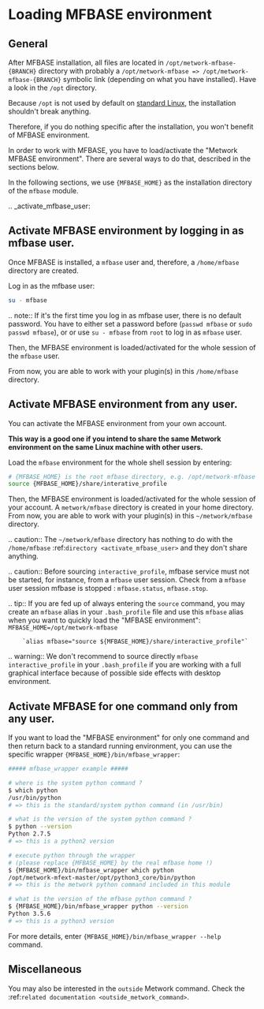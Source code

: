 # Loading MFBASE environment

## General

After MFBASE installation, all files are located in `/opt/metwork-mfbase-{BRANCH}` directory with probably a `/opt/metwork-mfbase => /opt/metwork-mfbase-{BRANCH}` symbolic link (depending on what you have installed). Have a look in the `/opt` directory.

Because `/opt` is not used by default on [standard Linux](https://en.wikipedia.org/wiki/Filesystem_Hierarchy_Standard), the installation shouldn't break anything.

Therefore, if you do nothing specific after the installation, you won't benefit
of MFBASE environment.

In order to work with MFBASE, you have to load/activate the "Metwork MFBASE environment". There are several ways to do that, described in the sections below.

In the following sections, we use `{MFBASE_HOME}` as the installation directory of the `mfbase` module.

.. _activate_mfbase_user:

## Activate MFBASE environment by logging in as mfbase user.

Once MFBASE is installed, a `mfbase` user and, therefore, a `/home/mfbase` directory are created.

Log in as the mfbase user:
```bash
su - mfbase
```

.. note::
	If it's the first time you log in as mfbase user, there is no default password. You have to either set a password before (`passwd mfbase` or `sudo passwd mfbase`), or or use `su - mfbase` from `root` to log in as `mfbase` user.

Then, the MFBASE environment is loaded/activated for the whole session of the `mfbase` user.

From now, you are able to work with your plugin(s) in this `/home/mfbase` directory.

## Activate MFBASE environment from any user.

You can activate the MFBASE environment from your own account.

**This way is a good one if you intend to share the same Metwork environment on the same Linux machine with other users.**

Load the `mfbase` environment for the whole shell session by entering:
```bash
# {MFBASE_HOME} is the root mfbase directory, e.g. /opt/metwork-mfbase
source {MFBASE_HOME}/share/interative_profile
```

Then, the MFBASE environment is loaded/activated for the whole session of your account. A `metwork/mfbase` directory is created in your home directory. From now, you are able to work with your plugin(s) in this `~/metwork/mfbase` directory.

.. caution::
	The `~/metwork/mfbase` directory has nothing to do with the `/home/mfbase` :ref:`directory <activate_mfbase_user>` and they don't share anything.

.. caution::
	Before sourcing `interactive_profile`, mfbase service must not be started, for instance, from a `mfbase` user session. Check from a `mfbase` user session mfbase is stopped : `mfbase.status`, `mfbase.stop`.


.. tip::
	If you are fed up of always entering the `source` command, you may create an `mfbase` alias in your `.bash_profile` file and use this `mfbase` alias when you want to quickly load the "MFBASE environment":
        `MFBASE_HOME=/opt/metwork-mfbase`

        `alias mfbase="source ${MFBASE_HOME}/share/interactive_profile"`

.. warning::
	We don't recommend to source directly `mfbase interactive_profile` in your `.bash_profile` if you are working with a full graphical interface because of possible side effects with desktop environment.


## Activate MFBASE for one command only from any user.

If you want to load the "MFBASE environment" for only one command and then return back to a standard running environment, you can use the specific wrapper `{MFBASE_HOME}/bin/mfbase_wrapper`:
```bash
##### mfbase_wrapper example #####

# where is the system python command ?
$ which python
/usr/bin/python
# => this is the standard/system python command (in /usr/bin)

# what is the version of the system python command ?
$ python --version
Python 2.7.5
# => this is a python2 version

# execute python through the wrapper
# (please replace {MFBASE_HOME} by the real mfbase home !)
$ {MFBASE_HOME}/bin/mfbase_wrapper which python
/opt/metwork-mfext-master/opt/python3_core/bin/python
# => this is the metwork python command included in this module

# what is the version of the mfbase python command ?
$ {MFBASE_HOME}/bin/mfbase_wrapper python --version
Python 3.5.6
# => this is a python3 version
```

For more details, enter `{MFBASE_HOME}/bin/mfbase_wrapper --help` command.

## Miscellaneous

You may also be interested in the `outside` Metwork command. Check the :ref:`related documentation <outside_metwork_command>`.





